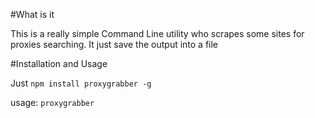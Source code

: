 
#What is it

This is a really simple Command Line utility who scrapes some sites for proxies searching.
It just save the output into a file

#Installation and Usage

Just ``npm install proxygrabber -g``

usage: ``proxygrabber``

